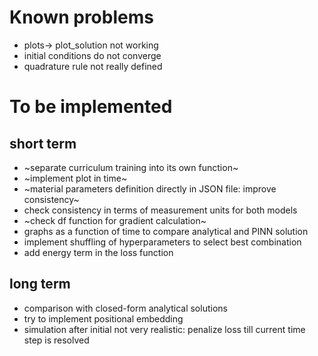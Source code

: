 # Known problems
- plots-> plot_solution not working
- initial conditions do not converge
- quadrature rule not really defined
# To be implemented
## short term
- ~separate curriculum training into its own function~
- ~implement plot in time~
- ~material parameters definition directly in JSON file: improve consistency~
- check consistency in terms of measurement units for both models
- ~check df function for gradient calculation~
- graphs as a function of time to compare analytical and PINN solution
- implement shuffling of hyperparameters to select best combination
- add energy term in the loss function
## long term
- comparison with closed-form analytical solutions
- try to implement positional embedding
- simulation after initial not very realistic: penalize loss till current time step is resolved
